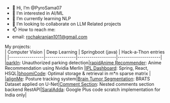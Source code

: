 - 👋 Hi, I’m @PyroSama07
- 👀 I’m interested in AI/ML
- 🌱 I’m currently learning NLP
- 💞️ I’m looking to collaborate on LLM Related projects
- 📫 How to reach me:
-  email: rochakranjan1011@gmail.com

My projects:  
| Computer Vision | Deep Learning | Springboot (java) | Hack-a-Thon entries | 
|-----------------|---------------|-------------------|---------------------| 
|[parkIn](https://github.com/PyroSama07/parkIn): Unauthorized parking detection|[rapidAnime Recommender](https://github.com/PyroSama07/rapidAnime_Recommender): Anime Recommendation using Nvidia Merlin |[IPL Dashboard](https://github.com/PyroSama07/IPL_Dashboard): Spring, React, HSQL|[bhoomiCode](https://github.com/PyroSama07/bhoomiCode): Optimal storage & retrieval in m*n sparse matrix |
|[alignMe](https://github.com/PyroSama07/alignMe): Posture tracking system|[Brain Tumor Segmentation](https://github.com/PyroSama07/segmentaion_mri): BRATS Dataset applied on U-Net|[Comment Section](https://github.com/PyroSama07/nestedCommentSection): Nested comments section backend RestAPI|[SaralAdda](https://github.com/PyroSama07/saral-adda): Google Plus code scratch implementation for India only|
 <!---
PyroSama07/PyroSama07 is a ✨ special ✨ repository because its `README.md` (this file) appears on your GitHub profile.
You can click the Preview link to take a look at your changes.
--->

